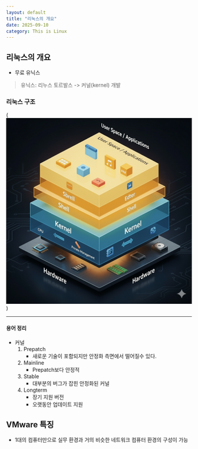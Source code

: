 ```yaml
---
layout: default
title: "리눅스의 개요"
date: 2025-09-10
category: This is Linux
---
```


## 리눅스의 개요

- 무료 유닉스 
> 유닉스: 
> 리누스 토르발스 -> 커널(kernel) 개발

### 리눅스 구조

(![리눅스 이미지](image.png))

---

#### 용어 정리 

- 커널 
    1. Prepatch
        - 새로운 기술이 포함되지만 안정화 측면에서 떨어질수 있다.
    2. Mainline
        - Prepatch보다 안정적 
    3. Stable
        - 대부분의 버그가 잡힌 안정화된 커널
    4. Longterm
        - 장기 지원 버전
        - 오랫동안 업데이트 지원
    

## VMware 특징

- 1대의 컴퓨터만으로 실무 환경과 거의 비슷한 네트워크 컴퓨터 환경의 구성이 가능
